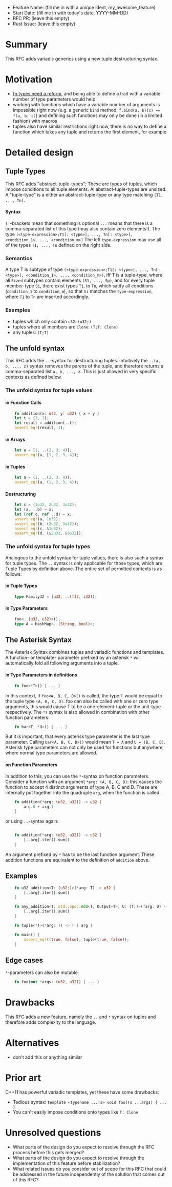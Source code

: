- Feature Name: (fill me in with a unique ident, my_awesome_feature)
- Start Date: (fill me in with today's date, YYYY-MM-DD)
- RFC PR: (leave this empty)
- Rust Issue: (leave this empty)

# Summary
[summary]: #summary

This RFC adds variadic generics using a new tuple destructuring syntax.

# Motivation
[motivation]: #motivation

* [fn types need a reform](http://smallcultfollowing.com/babysteps/blog/2013/10/10/fn-types-in-rust/), and being able to define a trait with a variable number of type parameters would help
* working with functions which have a variable number of arguments is impossible right now (e.g. a generic `bind` method, `f.bind(a, b)(c) == f(a, b, c)`) and defining such functions may only be done (in a limited fashion) with macros
* tuples also have similar restrictions right now, there is no way to define a function which takes any tuple and returns the first element, for example

# Detailed design
[detailed-design]: #detailed-design

## Tuple Types

This RFC adds "abstract-tuple-types";
These are types of tuples, which impose conditions to all tuple elements.
Al abstract-tuple-types are unsized.
A "tuple-type" is a either an abstract-tuple-type or any type matching `(T1, ..., Tn)`.
#### Syntax
`[]`-brackets mean that something is optional
`...` means that there is a comma-separated list of this type (may also contain zero elements!).
The type `(<type-expression>;T1[: <type>], ..., Tn[: <type>], <condition_1>, ..., <condition_m>)`
The left `type-expression` may use all of the types `T1, ..., Tn` defined on the right side.
### Semantics
A type T is subtype of type `(<type-expression>;T1[: <type>], ..., Tn[: <type>], <condition_1>, ..., <condition_m>)`,
iff T is a tuple-type, where all `Sized` subtypes contain elements `(S1, ..., Sp)`,
and for every tuple member-type `Si`, there exist types `T1`, to `Tn`,
which satify all conditions (`condition_1` to `condition_m`), so that `Si` matches the `type-expression`,
where `T1` to `Tn` are inserted accordingly.
### Examples
- tuples which only contain `u32`: `(u32;)`
- tuples where all members are `Clone`: `(T;T: Clone)`
- any tuples: `(T;T)`

## The unfold syntax

This RFC adds the `..`-syntax for destructuring tuples.
Intuitively the `..(a, b, ..., z)` syntax removes the parens of the tuple,
and therefore returns a comma-separated list `a, b, ..., z`.
This is just allowed in very specific contexts as defined below.

### The unfold syntax for tuple values

#### in Function Calls
```rust
    fn addition(x: u32, y: u32) { x + y }
    let t = (1, 2);
    let result = addition(..t);
    assert_eq!(result, 3);
```
#### in Arrays
```rust
    let a = [1, ..(2, 3, 4)];
    assert_eq!(a, [1, 2, 3, 4]);
```
#### in Tuples
```rust
    let a = (1, ..(2, 3, 4));
    assert_eq!(a, (1, 2, 3, 4));
```
#### Destructuring
```rust
	let x = (1u32, 2u32, 3u32);
	let (a, ..b) = x;
	let (ref c, ref ..d) = x;
	assert_eq!(a, 1u32);
	assert_eq!(b, (2u32, 3u32));
	assert_eq!(c, &1u32);
	assert_eq!(d, (&2u32, &3u32));
```

### The unfold syntax for tuple types

Analogous to the unfold syntax for tuple values, there is also such a syntax for tuple types.
The `..` syntax is only applicable for those types, which are Tuple Types by definition above.
The entire set of permitted contexts is as follows:
#### in Tuple Types
```rust
    type Family32 = (u32, ..(f32, i32));
```
#### in Type Parameters
```rust
    foo<..(u32, u32)>();
    type A = HashMap<..(String, bool)>;
```
## The Asterisk Syntax

The Asterisk Syntax combines tuples and variadic functions and templates.
A function- or template- parameter prefixed by an asterisk `*` will automatically fold all following arguments into a tuple.

#### in Type Parameters in definitions
```rust
    fn foo<*T>() { ... }
```
In this context, if `foo<A, B, C, D>()` is called, the type T would be equal to the tuple type `(A, B, C, D)`.
foo can also be called with one or zero type arguments, this would cause T to be a one-element-tuple or the unit-type respectively.
The `*T` syntax is also allowed in combination with other function parameters:
```rust
    fn bar<T, *U>() { ... }
```
But it is important, that every asterisk type parameter is the last type parameter.
Calling `bar<A, B, C, D>()` would mean `T = A` and `U = (B, C, D)`.
Asterisk type parameters can not only be used for functions but anywhere, where normal type parameters are allowed.

#### on Function Parameters
In addition to this, you can use the `*`-syntax on function parameters.
Consider a function with an argument `*arg: (A, B, C, D)`: this causes the function to accept 4 distinct arguments of type A, B, C and D.
These are internally put together into the quadruple `arg`, when the function is called.
```rust
    fn addition(*arg: (u32, u32)) -> u32 {
        arg.0 + arg.1
    }
```
or using `..`-syntax again:
```rust

    fn addition(*arg: (u32, u32)) -> u32 {
        [..arg].iter().sum()
    }
```
An argument prefixed by `*` has to be the last function argument.
These addition functions are equivalent to the definition of `addition` above.

## Examples
```rust
    fn u32_addition<T: (u32;)>(*arg: T) -> u32 {
        [..arg].iter().sum()
    }

    fn any_addition<T: std::ops::Add<T, Output=T>, U: (T;)>(*arg: U) -> T
        [..arg].iter().sum()
    }

    fn tuple<*T>(*arg: T) -> T { arg }

    fn main() {
        assert_eq!((true, false), tuple(true, false));
    }
```

## Edge cases
`*`-parameters can also be mutable.
```rust
    fn foo(mut *args: (u32, u32)) { ... }
```

# Drawbacks
[drawbacks]: #drawbacks

This RFC adds a new feature, namely the `..` and `*` syntax on tuples and therefore adds complexity to the language.

# Alternatives
[rationale-and-alternatives]: #rationale-and-alternatives

- don't add this or anything similar

# Prior art
[prior-art]: #prior-art

C++11 has powerful variadic templates, yet these have some drawbacks:
- Tedious syntax: `template <typename ...Ts> void foo(Ts ...args) { ... }`
- You can't easily impose conditions onto types like `T: Clone`

# Unresolved questions
[unresolved-questions]: #unresolved-questions

- What parts of the design do you expect to resolve through the RFC process before this gets merged?
- What parts of the design do you expect to resolve through the implementation of this feature before stabilization?
- What related issues do you consider out of scope for this RFC that could be addressed in the future independently of the solution that comes out of this RFC?
